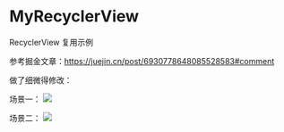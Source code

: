 # MyRecyclerView
RecyclerView 复用示例

参考掘金文章：https://juejin.cn/post/6930778648085528583#comment

做了细微得修改：

场景一：
![](https://p6-juejin.byteimg.com/tos-cn-i-k3u1fbpfcp/11452867a31a4849bb25e2497e0c0bdd~tplv-k3u1fbpfcp-watermark.image)

场景二：
![](https://p9-juejin.byteimg.com/tos-cn-i-k3u1fbpfcp/14a138c717784d68a81dfc83875622d6~tplv-k3u1fbpfcp-watermark.image)



